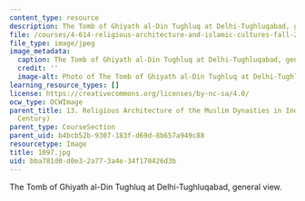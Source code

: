 ```yaml
---
content_type: resource
description: The Tomb of Ghiyath al-Din Tughluq at Delhi-Tughluqabad, general view.
file: /courses/4-614-religious-architecture-and-islamic-cultures-fall-2002/bba781d0d0e32a773a4e34f170426d3b_1097.jpg
file_type: image/jpeg
image_metadata:
  caption: The Tomb of Ghiyath al-Din Tughluq at Delhi-Tughluqabad, general view.
  credit: ''
  image-alt: Photo of The Tomb of Ghiyath al-Din Tughluq at Delhi-Tughluqabad
learning_resource_types: []
license: https://creativecommons.org/licenses/by-nc-sa/4.0/
ocw_type: OCWImage
parent_title: 13. Religious Architecture of the Muslim Dynasties in India (12th-15th
  Century)
parent_type: CourseSection
parent_uid: b4bcb52b-9307-183f-d69d-8b657a949c88
resourcetype: Image
title: 1097.jpg
uid: bba781d0-d0e3-2a77-3a4e-34f170426d3b
---
```

The Tomb of Ghiyath al-Din Tughluq at Delhi-Tughluqabad, general view.
